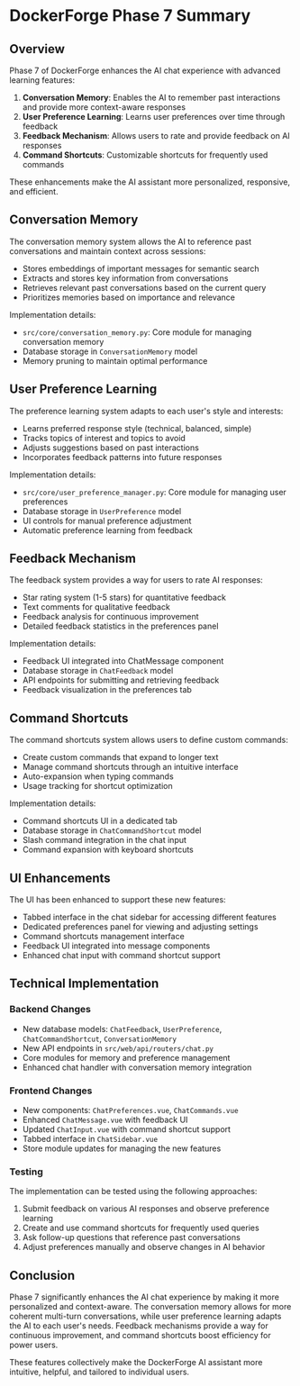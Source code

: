 # DockerForge Phase 7 Summary

## Overview

Phase 7 of DockerForge enhances the AI chat experience with advanced learning features:

1. **Conversation Memory**: Enables the AI to remember past interactions and provide more context-aware responses
2. **User Preference Learning**: Learns user preferences over time through feedback
3. **Feedback Mechanism**: Allows users to rate and provide feedback on AI responses
4. **Command Shortcuts**: Customizable shortcuts for frequently used commands

These enhancements make the AI assistant more personalized, responsive, and efficient.

## Conversation Memory

The conversation memory system allows the AI to reference past conversations and maintain context across sessions:

- Stores embeddings of important messages for semantic search
- Extracts and stores key information from conversations
- Retrieves relevant past conversations based on the current query
- Prioritizes memories based on importance and relevance

Implementation details:
- `src/core/conversation_memory.py`: Core module for managing conversation memory
- Database storage in `ConversationMemory` model
- Memory pruning to maintain optimal performance

## User Preference Learning

The preference learning system adapts to each user's style and interests:

- Learns preferred response style (technical, balanced, simple)
- Tracks topics of interest and topics to avoid
- Adjusts suggestions based on past interactions
- Incorporates feedback patterns into future responses

Implementation details:
- `src/core/user_preference_manager.py`: Core module for managing user preferences
- Database storage in `UserPreference` model
- UI controls for manual preference adjustment
- Automatic preference learning from feedback

## Feedback Mechanism

The feedback system provides a way for users to rate AI responses:

- Star rating system (1-5 stars) for quantitative feedback
- Text comments for qualitative feedback
- Feedback analysis for continuous improvement
- Detailed feedback statistics in the preferences panel

Implementation details:
- Feedback UI integrated into ChatMessage component
- Database storage in `ChatFeedback` model
- API endpoints for submitting and retrieving feedback
- Feedback visualization in the preferences tab

## Command Shortcuts

The command shortcuts system allows users to define custom commands:

- Create custom commands that expand to longer text
- Manage command shortcuts through an intuitive interface
- Auto-expansion when typing commands
- Usage tracking for shortcut optimization

Implementation details:
- Command shortcuts UI in a dedicated tab
- Database storage in `ChatCommandShortcut` model
- Slash command integration in the chat input
- Command expansion with keyboard shortcuts

## UI Enhancements

The UI has been enhanced to support these new features:

- Tabbed interface in the chat sidebar for accessing different features
- Dedicated preferences panel for viewing and adjusting settings
- Command shortcuts management interface
- Feedback UI integrated into message components
- Enhanced chat input with command shortcut support

## Technical Implementation

### Backend Changes

- New database models: `ChatFeedback`, `UserPreference`, `ChatCommandShortcut`, `ConversationMemory`
- New API endpoints in `src/web/api/routers/chat.py`
- Core modules for memory and preference management
- Enhanced chat handler with conversation memory integration

### Frontend Changes

- New components: `ChatPreferences.vue`, `ChatCommands.vue`
- Enhanced `ChatMessage.vue` with feedback UI
- Updated `ChatInput.vue` with command shortcut support
- Tabbed interface in `ChatSidebar.vue`
- Store module updates for managing the new features

### Testing

The implementation can be tested using the following approaches:

1. Submit feedback on various AI responses and observe preference learning
2. Create and use command shortcuts for frequently used queries
3. Ask follow-up questions that reference past conversations
4. Adjust preferences manually and observe changes in AI behavior

## Conclusion

Phase 7 significantly enhances the AI chat experience by making it more personalized and context-aware. The conversation memory allows for more coherent multi-turn conversations, while user preference learning adapts the AI to each user's needs. Feedback mechanisms provide a way for continuous improvement, and command shortcuts boost efficiency for power users.

These features collectively make the DockerForge AI assistant more intuitive, helpful, and tailored to individual users.
